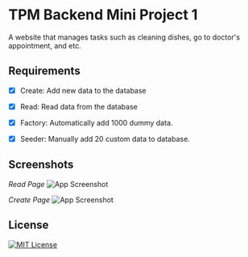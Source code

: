 
# TPM Backend Mini Project 1

A website that manages tasks such as cleaning dishes, go to doctor's appointment, and etc.




## Requirements


* [x]  Create: Add new data to the database
* [x]  Read: Read data from the database
* [x]  Factory: Automatically add 1000 dummy data.
* [x]  Seeder: Manually add 20 custom data to database.

 

## Screenshots

*Read Page*
![App Screenshot](https://cdn.discordapp.com/attachments/921758712597737512/1311334900628197447/image.png?ex=67487b4b&is=674729cb&hm=4ff973e898c5d83c5d1c7d2d8aa4d0e952b58e04faa8e5e0d5674c4b7f747503&)

*Create Page*
![App Screenshot](https://cdn.discordapp.com/attachments/921758712597737512/1311334972984135732/image.png?ex=67487b5c&is=674729dc&hm=4e8e28b36d6a5f869bc649f9c28259b1808c6f44cdff7c46781d20c43031645a&)


## License

[![MIT License](https://img.shields.io/badge/License-MIT-green.svg)](https://choosealicense.com/licenses/mit/)

